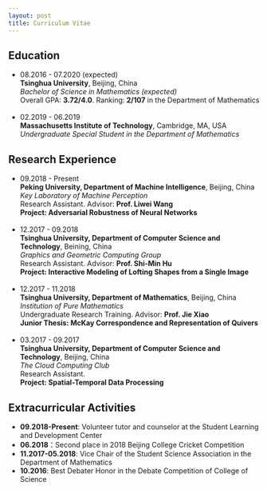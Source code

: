 ```yaml
---
layout: post
title: Curriculum Vitae
---
```


## Education
+ 08.2016 - 07.2020 (expected) <br>
  **Tsinghua University**, Beijing, China <br>
  *Bachelor of Science in Mathematics (expected)* <br>
  Overall GPA: **3.72/4.0**. Ranking: **2/107** in the Department of Mathematics <br>
  <br>
+ 02.2019 - 06.2019 <br>
  **Massachusetts Institute of Technology**, Cambridge, MA, USA <br>
  *Undergraduate Special Student in the Department of Mathematics* <br>

## Research Experience
+ 09.2018 - Present <br>
  **Peking University, Department of Machine Intelligence**, Beijing, China <br>
  *Key Laboratory of Machine Perception* <br>
  Research Assistant. Advisor: **Prof. Liwei Wang** <br>
  **Project: Adversarial Robustness of Neural Networks** <br>
  <br>
+ 12.2017 - 09.2018 <br>
  **Tsinghua University, Department of Computer Science and Technology**, Beining, China <br>
  *Graphics and Geometric Computing Group* <br>
  Research Assistant. Advisor: **Prof. Shi-Min Hu** <br>
  **Project: Interactive Modeling of Lofting Shapes from a Single Image** <br>
  <br>
+ 12.2017 - 11.2018 <br>
  **Tsinghua University, Department of Mathematics**, Beijing, China <br>
  *Institution of Pure Mathematics* <br>
  Undergraduate Research Training. Advisor: **Prof. Jie Xiao** <br>
  **Junior Thesis: McKay Correspondence and Representation of Quivers** <br>
  <br>
+ 03.2017 - 09.2017 <br>
  **Tsinghua University, Department of Computer Science and Technology**, Beijing, China <br>
  *The Cloud Computing Club* <br>
  Research Assistant. <br>
  **Project: Spatial-Temporal Data Processing** <br>

## Extracurricular Activities
+ **09.2018-Present**: Volunteer tutor and counselor at the Student Learning and Development Center
+ **06.2018**：Second place in 2018 Beijing College Cricket Competition
+ **11.2017-05.2018**: Vice Chair of the Student Science Association in the Department of Mathematics
+ **10.2016**: Best Debater Honor in the Debate Competition of College of Science
